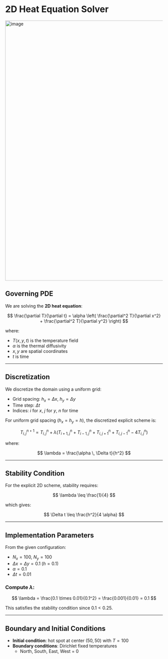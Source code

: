 # 2D Heat Equation Solver

<img width="995" height="828" alt="image" src="https://github.com/user-attachments/assets/95729972-03de-4199-b1e0-b0b1985565f2" />


## Governing PDE
We are solving the **2D heat equation**:

$$
\frac{\partial T}{\partial t} = \alpha \left( \frac{\partial^2 T}{\partial x^2} + \frac{\partial^2 T}{\partial y^2} \right)
$$

where:
- $T(x, y, t)$ is the temperature field
- $\alpha$ is the thermal diffusivity
- $x, y$ are spatial coordinates
- $t$ is time

---

## Discretization

We discretize the domain using a uniform grid:
- Grid spacing: $h_x = \Delta x$, $h_y = \Delta y$
- Time step: $\Delta t$
- Indices: $i$ for $x$, $j$ for $y$, $n$ for time

For uniform grid spacing ($h_x = h_y = h$), the discretized explicit scheme is:

$$
T_{i,j}^{n+1} = T_{i,j}^n + \lambda \Big( T_{i+1,j}^n + T_{i-1,j}^n + T_{i,j+1}^n + T_{i,j-1}^n - 4T_{i,j}^n \Big)
$$

where:

$$
\lambda = \frac{\alpha \, \Delta t}{h^2}
$$

---

## Stability Condition

For the explicit 2D scheme, stability requires:

$$
\lambda \leq \frac{1}{4}
$$

which gives:

$$
\Delta t \leq \frac{h^2}{4 \alpha}
$$

---

## Implementation Parameters

From the given configuration:

- $N_x = 100$, $N_y = 100$
- $\Delta x = \Delta y = 0.1 \; (h = 0.1)$
- $\alpha = 0.1$
- $\Delta t = 0.01$

### Compute $\lambda$:

$$
\lambda = \frac{0.1 \times 0.01}{0.1^2} = \frac{0.001}{0.01} = 0.1
$$

This satisfies the stability condition since $0.1 < 0.25$.

---

## Boundary and Initial Conditions

- **Initial condition**: hot spot at center $(50, 50)$ with $T = 100$
- **Boundary conditions**: Dirichlet fixed temperatures
  - North, South, East, West = $0$
